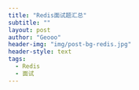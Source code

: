 ```yaml
---
title: "Redis面试题汇总"
subtitle: ""
layout: post
author: "Geooo"
header-img: "img/post-bg-redis.jpg"
header-style: text
tags:
  - Redis
  - 面试
---
```




